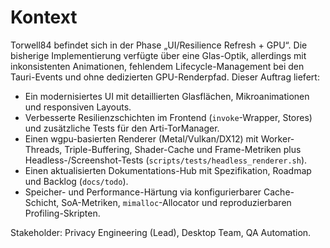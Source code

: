# Kontext

Torwell84 befindet sich in der Phase „UI/Resilience Refresh + GPU“. Die bisherige Implementierung verfügte über eine Glas-Optik, allerdings mit inkonsistenten Animationen, fehlendem Lifecycle-Management bei den Tauri-Events und ohne dedizierten GPU-Renderpfad. Dieser Auftrag liefert:

- Ein modernisiertes UI mit detaillierten Glasflächen, Mikroanimationen und responsiven Layouts.
- Verbesserte Resilienzschichten im Frontend (`invoke`-Wrapper, Stores) und zusätzliche Tests für den Arti-TorManager.
- Einen wgpu-basierten Renderer (Metal/Vulkan/DX12) mit Worker-Threads, Triple-Buffering, Shader-Cache und Frame-Metriken plus Headless-/Screenshot-Tests (`scripts/tests/headless_renderer.sh`).
- Einen aktualisierten Dokumentations-Hub mit Spezifikation, Roadmap und Backlog (`docs/todo`).
- Speicher- und Performance-Härtung via konfigurierbarer Cache-Schicht, SoA-Metriken, `mimalloc`-Allocator und reproduzierbaren Profiling-Skripten.

Stakeholder: Privacy Engineering (Lead), Desktop Team, QA Automation.
